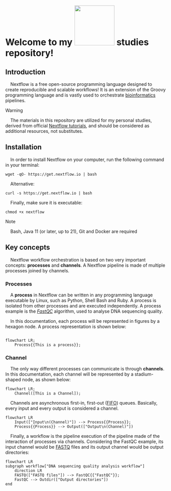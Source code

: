 # Welcome to my      <img src="https://upload.wikimedia.org/wikipedia/commons/thumb/e/e1/Logo_Nextflow_%28new%29.png/800px-Logo_Nextflow_%28new%29.png" width="125">     studies repository!


## Introduction

&nbsp;&nbsp;&nbsp;&nbsp;Nextflow is a free open-source programming language designed to create reproducible and scalable workflows! It is an extension of the Groovy programming language and is vastly used to orchestrate [bioinformatics](https://www.youtube.com/watch?v=W-Ov2cUaYQY) pipelines. 

> [!WARNING]
> &nbsp;&nbsp;&nbsp;&nbsp;The materials in this repository are utilized for my personal studies, derived from official [Nextflow tutorials](https://training.nextflow.io/basic_training/), and should be considered as additional resources, not substitutes.

## Installation

&nbsp;&nbsp;&nbsp;&nbsp;In order to install Nextflow on your computer, run the following command in your terminal:


```
wget -qO- https://get.nextflow.io | bash
```

&nbsp;&nbsp;&nbsp;&nbsp;Alternative:

```
curl -s https://get.nextflow.io | bash
```

&nbsp;&nbsp;&nbsp;&nbsp;Finally, make sure it is executable:

```
chmod +x nextflow
```

> [!NOTE]
> &nbsp;&nbsp;&nbsp;&nbsp;Bash, Java 11 (or later, up to 21), Git and Docker are required

## Key concepts

&nbsp;&nbsp;&nbsp;&nbsp;Nextflow workflow orchestration is based on two very important concepts: **processes** and **channels**. A Nextflow pipeline is made of multiple processes joined by channels.  

### Processes

&nbsp;&nbsp;&nbsp;&nbsp;A **process** in Nextflow can be written in any programming language executable by Linux, such as Python, Shell Bash and Ruby. A process is isolated from other processes and are executed independently. A process example is the [*FastQC*](https://www.bioinformatics.babraham.ac.uk/projects/fastqc/) algorithm, used to analyse DNA sequencing quality.

&nbsp;&nbsp;&nbsp;&nbsp;In this documentation, each process will be represented in figures by a hexagon node. A process representation is shown below:

```mermaid

flowchart LR;
    Process{{This is a process}};
```

### Channel

&nbsp;&nbsp;&nbsp;&nbsp;The only way different processes can communicate is through **channels**. In this documentation, each channel will be represented by a stadium-shaped node, as shown below:

```mermaid
flowchart LR;
    Channel([This is a Channel]);
```

&nbsp;&nbsp;&nbsp;&nbsp;Channels are asynchronous first-in, first-out ([FIFO](https://www.geeksforgeeks.org/fifo-vs-lifo-approach-in-programming/)) queues. Basically, every input and every output is considered a channel. 

```mermaid
flowchart LR
    Input(["Input\n(Channel)"]) --> Process{{Process}};
    Process{{Process}} --> Output(["Output\n(Channel)"])
```

&nbsp;&nbsp;&nbsp;&nbsp;Finally, a workflow is the pipeline execution of the pipeline made of the interaction of processes via channels. Considering the FastQC example, its input channel would be [FASTQ](https://knowledge.illumina.com/software/general/software-general-reference_material-list/000002211) files and its output channel would be output directories:

```mermaid
flowchart LR
subgraph workflow["DNA sequencing quality analysis workflow"]
    direction LR
    FASTQ(["FASTQ files"]) --> FastQC{{"FastQC"}};
    FastQC --> Outdir(["Output directories"])
end
```